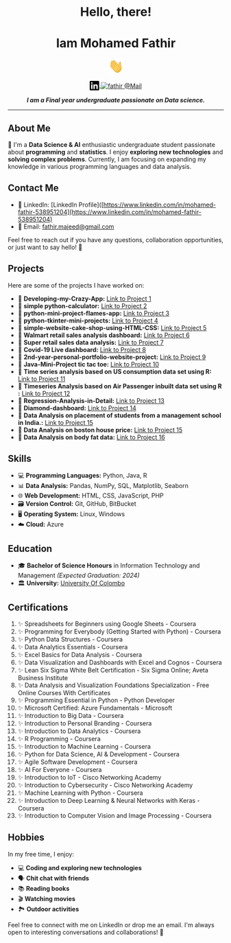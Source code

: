 <h1 align="center">Hello, there!</h1>
<h1 align="center">Iam Mohamed Fathir </h1>

<p align="center">
  <img src="https://raw.githubusercontent.com/ABSphreak/ABSphreak/master/gifs/Hi.gif" width="35" height="35">
</p>

<p align="center">
  <a href="https://www.linkedin.com/in/mohamed-fathir-538951204">
    <img align="center" width="22px" src="https://github.com/FathirAMM/FathirAMM/blob/main/lk.svg">
  </a>
  <a href="mailto:fathir.majeed@gmail.com">
    <img align="center" alt="fathir @Mail" width="22px" src="https://cdn.jsdelivr.net/npm/simple-icons@v3/icons/gmail.svg" />
  </a>
</p>


<p align="center">
  <b><i>I am a Final year undergraduate passionate on Data science.</i></b>
</p>



---
## About Me

🚀 I'm a **Data Science & AI** enthusiastic undergraduate student passionate about **programming** and **statistics**. I enjoy **exploring new technologies** and **solving complex problems**. Currently, I am focusing on expanding my knowledge in various programming languages and data analysis.

## Contact Me

- 📩 LinkedIn: [LinkedIn Profile]([https://www.linkedin.com/in/mohamed-fathir-538951204](https://www.linkedin.com/in/mohamed-fathir-538951204)
- 📧 Email: fathir.majeed@gmail.com

Feel free to reach out if you have any questions, collaboration opportunities, or just want to say hello! 🤝

## Projects

Here are some of the projects I have worked on:

- 🔧 **Developing-my-Crazy-App:** [Link to Project 1](https://github.com/FathirAMM/Developing-my-Crazy-App)
- 🔧 **simple python-calculator:** [Link to Project 2](https://github.com/FathirAMM/python-calculator)
- 🔧 **python-mini-project-flames-app:** [Link to Project 3](https://github.com/FathirAMM/python-mini-project-flames-app)
- 🔧 **python-tkinter-mini-projects:** [Link to Project 4](https://github.com/FathirAMM/python-tkinter-mini-projects)
- 🔧 **simple-website-cake-shop-using-HTML-CSS:** [Link to Project 5](https://github.com/FathirAMM/simple-website-cake-shop-using-HTML-CSS)
- 🔧 **Walmart retail sales analysis dashboard:** [Link to Project 6](https://github.com/FathirAMM/My-Tableau-Dashboard-projects/tree/main/Walmart%20Retail%20sales%20Analysis%20Dashboard)
- 🔧 **Super retail sales data analysis:** [Link to Project 7](https://github.com/FathirAMM/My-Tableau-Dashboard-projects/tree/main/superstore%20sales%20analysis%20dashboard)
- 🔧 **Covid-19 Live dashboard:** [Link to Project 8](https://github.com/FathirAMM/My-Tableau-Dashboard-projects/tree/main/covid19%20dashboard)
- 🔧 **2nd-year-personal-portfolio-website-project:** [Link to Project 9](https://github.com/FathirAMM/2nd-year-personal-portfolio-website-project)
- 🔧 **Java-Mini-Project tic tac toe:** [Link to Project 10](https://github.com/FathirAMM/Java-Mini-Project)
- 🔧 **Time series analysis based on US consumption data set using R:** [Link to Project 11](https://github.com/FathirAMM/A-journey-with-R/tree/main/Time%20Series%20Analysis%20in%20R/Time%20series%20analysis%20%26%20ARIMA%20model%20fitting%20for%20usconsumption%20inbuilt%20data%20set%20of%20fpp%20pkg)
- 🔧 **Timeseries Analysis based on Air Passenger inbuilt data set using R
:** [Link to Project 12](https://github.com/FathirAMM/A-journey-with-R/tree/main/Time%20Series%20Analysis%20in%20R/Time%20series%20analysis%20based%20Airpassenger%20inbuilt%20dataset)
- 🔧 **Regression-Analysis-in-Detail:** [Link to Project 13](https://github.com/FathirAMM/Regression-Analysis-in-Detail)
- 🔧 **Diamond-dashboard:** [Link to Project 14](https://github.com/FathirAMM/Diamond-dashboard-)
- 🔧 **Data Analysis on  placement of students from a management school in India.:** [Link to Project 15](https://github.com/FathirAMM/Data-Analysis-projects/blob/main/EDA.ipynb)
- 🔧 **Data Analysis on boston house price:** [Link to Project 15](https://github.com/FathirAMM/Data-Analysis-projects/blob/main/Multiple%20Linear%20Regression%20Analysis(%20boston%20house%20price).ipynb)
- 🔧 **Data Analysis on body fat data:** [Link to Project 16](https://github.com/FathirAMM/Data-Analysis-projects/blob/main/Multiple%20Linear%20Regression%20Analysis(Body%20fat%20data%20set).ipynb)

## Skills

- 💻 **Programming Languages:** Python, Java, R
- 📊 **Data Analysis:** Pandas, NumPy, SQL, Matplotlib, Seaborn
- 🌐 **Web Development:** HTML, CSS, JavaScript, PHP
- 🗃️ **Version Control:** Git, GitHub, BitBucket
- 🖥️ **Operating System:** Linux, Windows
- ☁️ **Cloud:** Azure

## Education

- 🎓 **Bachelor of Science Honours** in Information Technology and Management _(Expected Graduation: 2024)_
- 🏛️ **University:** [University Of Colombo](https://cmb.ac.lk/)

## Certifications

1. ✨ Spreadsheets for Beginners using Google Sheets - Coursera
2. ✨ Programming for Everybody (Getting Started with Python) - Coursera
3. ✨ Python Data Structures - Coursera
4. ✨ Data Analytics Essentials - Coursera
5. ✨ Excel Basics for Data Analysis - Coursera
6. ✨ Data Visualization and Dashboards with Excel and Cognos - Coursera
7. ✨ Lean Six Sigma White Belt Certification - Six Sigma Online; Aveta Business Institute
8. ✨ Data Analysis and Visualization Foundations Specialization - Free Online Courses With Certificates
9. ✨ Programming Essential in Python - Python Developer
10. ✨ Microsoft Certified: Azure Fundamentals - Microsoft
11. ✨ Introduction to Big Data - Coursera
12. ✨ Introduction to Personal Branding - Coursera
13. ✨ Introduction to Data Analytics - Coursera
14. ✨ R Programming - Coursera
15. ✨ Introduction to Machine Learning - Coursera
16. ✨ Python for Data Science, AI & Development - Coursera
17. ✨ Agile Software Development - Coursera
18. ✨ AI For Everyone - Coursera
19. ✨ Introduction to IoT - Cisco Networking Academy
20. ✨ Introduction to Cybersecurity - Cisco Networking Academy
21. ✨ Machine Learning with Python - Coursera
22. ✨ Introduction to Deep Learning & Neural Networks with Keras - Coursera
23. ✨ Introduction to Computer Vision and Image Processing - Coursera

## Hobbies

In my free time, I enjoy:

- 💻 **Coding and exploring new technologies**
- 🗣️ **Chit chat with friends**
- 📚 **Reading books**
- 🎬 **Watching movies**
- 🏞️ **Outdoor activities**

Feel free to connect with me on LinkedIn or drop me an email. I'm always open to interesting conversations and collaborations! 🤗
